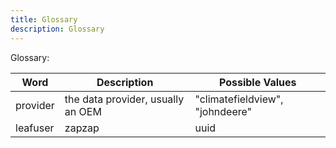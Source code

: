 ```yaml
---
title: Glossary
description: Glossary
---
```


Glossary:

| Word | Description | Possible Values |
| ---| --- | --- |
| provider | the data provider, usually an OEM | "climatefieldview", "johndeere" |
| leafuser | zapzap | uuid |
